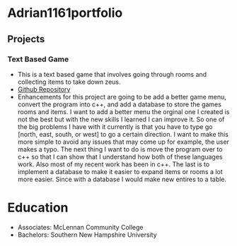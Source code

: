 # Adrian1161portfolio

## Projects

  ### Text Based Game
- This is a text based game that involves going through rooms and collecting items to take down zeus.
- [Github Repository](https://github.com/Adrian1161/IT-145)
- Enhancements for this project are going to be add a better game menu, convert the program into c++, and add a database to store the games rooms and items. I want to add a better menu the orginal one I created is not the best but with the new skills I learned I can improve it. So one of the big problems I have with it currently is that you have to type go [north, east, south, or west] to go a certain direction. I want to make this more simple to avoid any issues that may come up for example, the user makes a typo. The next thing I want to do is move the program over to c++ so that I can show that I understand how both of these languages work. Also most of my recent work has been in c++. The last is to implement a database to make it easier to expand items or rooms a lot more easier. Since with a database I would make new entires to a table.
  
# Education
- Associates: McLennan Community College
- Bachelors: Southern New Hampshire University
